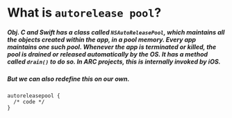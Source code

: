 # What is `autorelease pool`?

##### Obj. C and Swift has a class called `NSAutoReleasePool`, which maintains all the objects created within the app, in a pool memory. Every app maintains one such pool. Whenever the app is terminated or killed, the pool is drained or released automatically by the OS. It has a method called `drain()` to do so. In ARC projects, this is internally invoked by iOS.

##### But we can also redefine this on our own.

```
autoreleasepool {
  /* code */ 
}
```
